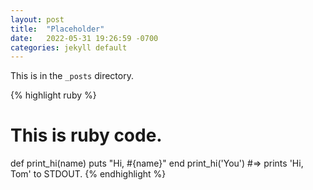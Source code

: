 ```yaml
---
layout: post
title:  "Placeholder"
date:   2022-05-31 19:26:59 -0700
categories: jekyll default
---
```

This is in the `_posts` directory. 

{% highlight ruby %}
# This is ruby code.
def print_hi(name)
  puts "Hi, #{name}"
end
print_hi('You')
#=> prints 'Hi, Tom' to STDOUT.
{% endhighlight %}
